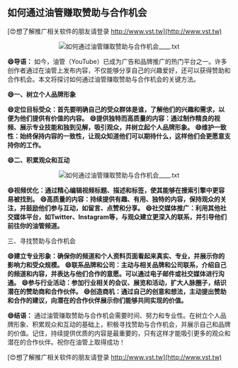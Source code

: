 ## **如何通过油管赚取赞助与合作机会**

[😍想了解推广相关软件的朋友请登录 http://www.vst.tw](http://www.vst.tw)

 <center><img src="https://vst.tw/MP4/tuiguang/png/6.png" alt="如何通过油管赚取赞助与合作机会____.txt"></center>

**😄导语：**
如今，油管（YouTube）已成为广告和品牌推广的热门平台之一。许多创作者通过在油管上发布内容，不仅能够分享自己的兴趣爱好，还可以获得赞助和合作机会。本文将探讨如何通过油管赚取赞助与合作机会的关键方法。

**😄一、树立个人品牌形象**

**😄定位目标受众：首先要明确自己的受众群体是谁，了解他们的兴趣和需求，以便为他们提供有价值的内容。**
**😄提供独特而高质量的内容：通过制作精良的视频、展示专业技能和独到见解，吸引观众，并树立起个人品牌形象。**
**😄维护一致性：始终保持内容的一致性，让观众知道他们可以期待什么，这样他们会更愿意支持你的工作。**

**😄二、积累观众和互动**

 <center><img src="https://vst.tw/MP4/tuiguang/png/8.png" alt="如何通过油管赚取赞助与合作机会____.txt"></center>

**😄视频优化：通过精心编辑视频标题、描述和标签，使其能够在搜索引擎中更容易被找到。**
**😄高质量的内容：持续提供有趣、有用、独特的内容，保持观众的关注，并鼓励他们参与互动，如留言、点赞和分享。**
**😄社交媒体推广：利用其他社交媒体平台，如Twitter、Instagram等，与观众建立更深入的联系，并引导他们前往你的油管频道。**

三、寻找赞助与合作机会

**😄建立专业形象：确保你的频道和个人资料页面看起来真实、专业，并展示你的影响力和受众规模。**
**😄联系品牌和公司：主动与相关品牌和公司联系，介绍自己的频道和内容，并表达与他们合作的意愿。可以通过电子邮件或社交媒体进行沟通。**
**😄参与行业活动：参加行业相关的会议、展览和活动，扩大人脉圈子，结识潜在的赞助商和合作伙伴。**
**😄创造商机：通过自己的创意和想法，主动提出赞助和合作的建议，向潜在的合作伙伴展示你们能够共同实现的价值。**

**😄结语：**
通过油管赚取赞助与合作机会需要时间、努力和专业性。在树立个人品牌形象、积累观众和互动的基础上，积极寻找赞助与合作机会，并展示自己和品牌的价值。记住，持续提供优质的内容是最重要的，只有这样才能吸引更多的观众和潜在的合作伙伴。祝你在油管上取得成功！

[😍想了解推广相关软件的朋友请登录 http://www.vst.tw](http://www.vst.tw)



